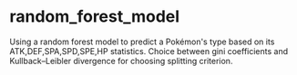 # random_forest_model
Using a random forest model to predict a Pokémon's type based on its ATK,DEF,SPA,SPD,SPE,HP statistics. Choice between gini coefficients and Kullback–Leibler divergence for choosing splitting criterion. 
